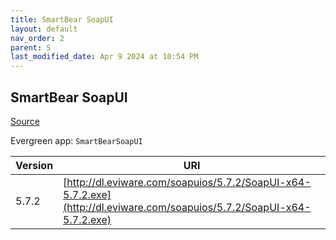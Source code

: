 ```yaml
---
title: SmartBear SoapUI
layout: default
nav_order: 2
parent: S
last_modified_date: Apr 9 2024 at 10:54 PM
---
```


## SmartBear SoapUI

[Source](https://www.soapui.org/)

Evergreen app: `SmartBearSoapUI`

| Version | URI                                                                                                                    |
| ------- | ---------------------------------------------------------------------------------------------------------------------- |
| 5.7.2   | [http://dl.eviware.com/soapuios/5.7.2/SoapUI-x64-5.7.2.exe](http://dl.eviware.com/soapuios/5.7.2/SoapUI-x64-5.7.2.exe) |
